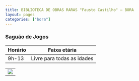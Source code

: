 ```yaml
---
title: BIBLIOTECA DE OBRAS RARAS "Fausto Castilho" – BORA
layout: pages
categories: ["bora"]
---
```


### Saguão de Jogos

| Horário | Faixa etária |
|---------|--------------|
| 9h-13   | Livre para todas as idades |

<table><tr><td>
<a href="https://docs.google.com/document/d/e/2PACX-1vRxMEyWuO4DQnDW43l-hKRb2F7CFmbrgeixobIBIGfqF9Ubho6jXBaZMxKrCEFv1Quz31lZEglKb9mk/pub#id.4qj4mq8jy203"><img style="cursor:pointer" src="{{ site.baseurl }}/img/more.svg"></a>
</td></tr></table>